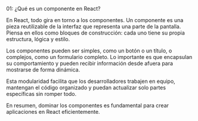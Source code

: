 01: ¿Qué es un componente en React?

En React, todo gira en torno a los componentes. Un componente es una pieza reutilizable de la interfaz que representa una parte de la pantalla. Piensa en ellos como bloques de construcción: cada uno tiene su propia estructura, lógica y estilo.

Los componentes pueden ser simples, como un botón o un título, o complejos, como un formulario completo. Lo importante es que encapsulan su comportamiento y pueden recibir información desde afuera para mostrarse de forma dinámica.

Esta modularidad facilita que los desarrolladores trabajen en equipo, mantengan el código organizado y puedan actualizar solo partes específicas sin romper todo.

En resumen, dominar los componentes es fundamental para crear aplicaciones en React eficientemente.
